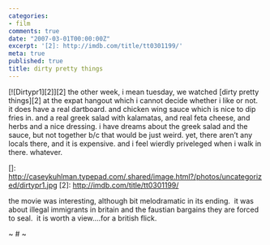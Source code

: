 ```yaml
---
categories:
- film
comments: true
date: "2007-03-01T00:00:00Z"
excerpt: '[2]: http://imdb.com/title/tt0301199/'
meta: true
published: true
title: dirty pretty things
---
```


[![Dirtypr1][2]][2] the other week, i mean tuesday, we watched [dirty pretty things][2] at the expat hangout which i cannot decide whether i like or not.  it does have a real dartboard. and chicken wing sauce which is nice to dip fries in. and a real greek salad with kalamatas, and real feta cheese, and herbs and a nice dressing. i have dreams about the greek salad and the sauce, but not together b/c that would be just weird. yet, there aren’t any locals there, and it is expensive. and i feel wierdly priveleged when i walk in there. whatever.  

 []: http://caseykuhlman.typepad.com/.shared/image.html?/photos/uncategorized/dirtypr1.jpg
 [2]: http://imdb.com/title/tt0301199/

the movie was interesting, although bit melodramatic in its ending.  it was about illegal immigrants in britain and the faustian bargains they are forced to seal.  it is worth a view….for a british flick.

~ # ~